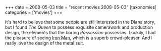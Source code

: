 +++
date = 2008-05-03
title = "recent movies 2008-05-03"
[taxonomies]
categories = ['movies']
+++

It's hard to believe that some people are still interested in the Diana
story, but I found *The Queen* to possess exquisite camerawork and
production design, the elements that the boring *Possession* possesses.
Luckily, I had the pleasure of seeing [Iron Man], which is a superb
crowd-pleaser. And I really love the design of the metal suit.

  [Iron Man]: http://tshepang.net/iron-man
